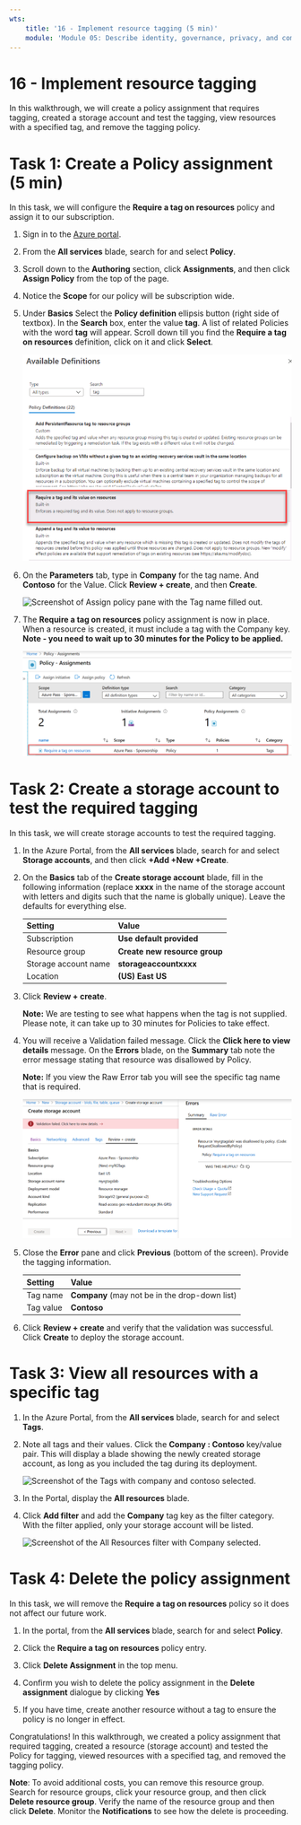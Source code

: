 ```yaml
---
wts:
    title: '16 - Implement resource tagging (5 min)'
    module: 'Module 05: Describe identity, governance, privacy, and compliance features'
---
```

# 16 - Implement resource tagging

In this walkthrough, we will create a policy assignment that requires tagging, created a storage account and test the tagging, view resources with a specified tag, and remove the tagging policy.

# Task 1: Create a Policy assignment (5 min)

In this task, we will configure the **Require a tag on resources** policy and assign it to our subscription. 

1. Sign in to the [Azure portal](https://portal.azure.com).

2. From the **All services** blade, search for and select **Policy**.

3. Scroll down to the **Authoring** section, click **Assignments**, and then click **Assign Policy** from the top of the  page.

4. Notice the **Scope** for our policy will be subscription wide. 

5. Under **Basics** Select the **Policy definition** ellipsis button (right side of textbox). In the **Search** box, enter the value **tag**. A list of related Policies with the word **tag** will appear. Scroll down till you find the **Require a tag on resources** definition, click on it and click **Select**.

   ![Screenshot of Available Definitions pane with Require a tag on resources selected.](../images/1701.png)
   
6.  On the **Parameters** tab, type in **Company** for the tag name. And **Contoso** for the Value. Click **Review + create**, and then **Create**.

    ![Screenshot of Assign policy pane with the Tag name filled out.](../images/1702.png)

7. The **Require a tag on resources** policy assignment is now in place. When a resource is created, it must include a tag with the Company key.
   **Note - you need to wait up to 30 minutes for the Policy to be applied.** 

   ![Screenshot of Policy - Assignments pane with the allowed locations assignment highlighted.](../images/1703.png)

# Task 2: Create a storage account to test the required tagging

In this task, we will create storage accounts to test the required tagging. 

1. In the Azure Portal, from the **All services** blade, search for and select **Storage accounts**, and then click **+Add +New +Create**.

2. On the **Basics** tab of the **Create storage account** blade, fill in the following information (replace **xxxx** in the name of the storage account with letters and digits such that the name is globally unique). Leave the defaults for everything else.

    | Setting | Value | 
    | --- | --- |
    | Subscription | **Use default provided** |
    | Resource group | **Create new resource group** |
    | Storage account name | **storageaccountxxxx** |
    | Location | **(US) East US** |

3. Click **Review + create**. 

    **Note:** We are testing to see what happens when the tag is not supplied. Please note, it can take up to 30 minutes for Policies to take effect.

4. You will receive a Validation failed message. Click the **Click here to view details** message. On the **Errors** blade, on the **Summary** tab note the error message stating that resource was disallowed by Policy.

    **Note:** If you view the Raw Error tab you will see the specific tag name that is required. 

    ![Screenshot of disallowed due to policy error.](../images/1704.png)


5. Close the **Error** pane and click **Previous** (bottom of the screen). Provide the tagging information. 

    | Setting | Value | 
    | --- | --- |
    | Tag name | **Company** (may not be in the drop-down list) |
    | Tag value | **Contoso** |

6. Click **Review + create** and verify that the validation was successful. Click **Create** to deploy the storage account. 

# Task 3: View all resources with a specific tag

1. In the Azure Portal, from the **All services** blade, search for and select **Tags**.

2. Note all tags and their values. Click the **Company : Contoso** key/value pair. This will display a blade showing the newly created storage account, as long as you included the tag during its deployment. 

   ![Screenshot of the Tags with company and contoso selected.](../images/1705.png)

3. In the Portal, display the **All resources** blade.

4. Click **Add filter** and add the **Company** tag key as the filter category. With the filter applied, only your storage account will be listed.

    ![Screenshot of the All Resources filter with Company selected.](../images/1706.png)

# Task 4: Delete the policy assignment

In this task, we will remove the **Require a tag on resources** policy so it does not affect our future work. 

1. In the portal, from the **All services** blade, search for and select **Policy**.

2. Click the **Require a tag on resources** policy entry.

3. Click **Delete Assignment** in the top menu.

4. Confirm you wish to delete the policy assignment in the **Delete assignment** dialogue by clicking **Yes**

5. If you have time, create another resource without a tag to ensure the policy is no longer in effect.

Congratulations! In this walkthrough, we created a policy assignment that required tagging, created a resource (storage account) and tested the Policy for tagging, viewed resources with a specified tag, and removed the tagging policy.


**Note**: To avoid additional costs, you can remove this resource group. Search for resource groups, click your resource group, and then click **Delete resource group**. Verify the name of the resource group and then click **Delete**. Monitor the **Notifications** to see how the delete is proceeding.
